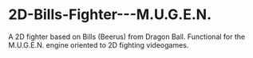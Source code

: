 # 2D-Bills-Fighter---M.U.G.E.N.
A 2D fighter based on Bills (Beerus) from Dragon Ball. Functional for the M.U.G.E.N. engine oriented to 2D fighting videogames.
